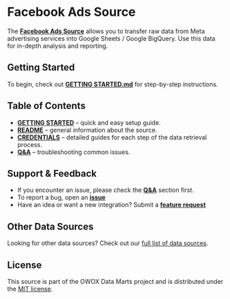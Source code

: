 # Facebook Ads Source

The [**Facebook Ads Source**](.) allows you to transfer raw data from Meta advertising services into Google Sheets / Google BigQuery. Use this data for in-depth analysis and reporting.

## Getting Started

To begin, check out [**GETTING STARTED.md**](GETTING_STARTED.md) for step-by-step instructions.

## Table of Contents

- [**GETTING STARTED**](GETTING_STARTED.md) – quick and easy setup guide.
- [**README**](README.md) – general information about the source.
- [**CREDENTIALS**](CREDENTIALS.md) – detailed guides for each step of the data retrieval process.
- [**Q&A**](https://github.com/OWOX/owox-data-marts/discussions/categories/q-a) – troubleshooting common issues.

## Support & Feedback

- If you encounter an issue, please check the [**Q&A**](https://github.com/OWOX/owox-data-marts/discussions/categories/q-a) section first.
- To report a bug, open an [**issue**](https://github.com/OWOX/owox-data-marts/issues)
- Have an idea or want a new integration? Submit a [**feature request**](https://github.com/OWOX/owox-data-marts/discussions)

## Other Data Sources

Looking for other data sources? Check out our [full list of data sources](../../../../../README.md#data-sources).

## License

This source is part of the OWOX Data Marts project and is distributed under the [MIT license](../../../../../licenses/MIT.md).

